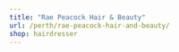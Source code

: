 ```yaml
---
title: "Rae Peacock Hair & Beauty"
url: /perth/rae-peacock-hair-and-beauty/
shop: hairdresser
---
```

